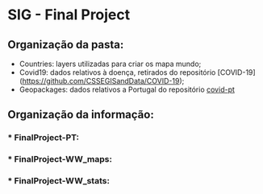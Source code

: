 # SIG - Final Project 

## Organização da pasta:
  * Countries: layers utilizadas para criar os mapa mundo;
  * Covid19: dados relativos à doença, retirados do repositório [COVID-19] (https://github.com/CSSEGISandData/COVID-19);
  * Geopackages: dados relativos a Portugal do repositório [covid-pt](https://github.com/jgrocha/covid-pt)

## Organização da informação: 

### * FinalProject-PT:
### * FinalProject-WW_maps:
### * FinalProject-WW_stats:
